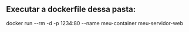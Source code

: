 ## Executar a dockerfile dessa pasta:

docker run --rm -d -p 1234:80 --name meu-container meu-servidor-web